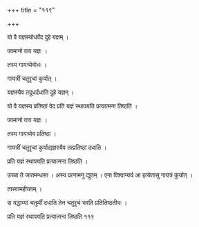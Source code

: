 +++
title = "११९"

+++

 

यो वै यज्ञस्योधर्वेद दुहे यज्ञम् । 

पवमानो वाव यज्ञः । 

तस्य गायत्र्येवोधः । 

गायत्रीं चतुरृचां कुर्यात् । 

यज्ञस्यैव तदूधर्दधाति दुहे यज्ञम् । 

यो वै यज्ञस्य प्रतिष्ठां वेद प्रति यज्ञं स्थापयति प्रत्यात्मना तिष्ठति ।

पवमानो वाव यज्ञः । 

तस्य गायत्र्येव प्रतिष्ठा । 

गायत्रीं चतुरृचां कुर्याद्यज्ञस्यैव तत्प्रतिष्ठां दधाति । 

प्रति यज्ञं स्थापयति प्रत्यात्मना तिष्ठति । 

उच्चा ते जातमन्धसा । अस्य प्रत्नामनु द्युतम् । एना विश्वान्यर्य आ
इत्येतासु गायत्रं कुर्यात् । 

तास्वामहीयवम् । 

स यद्धाय्यां चतुर्थीं दधाति तेन चतुरृचं भवति प्रतितिष्ठतीभः । 

प्रति यज्ञं स्थापयति प्रत्यात्मना तिष्ठति ११९
